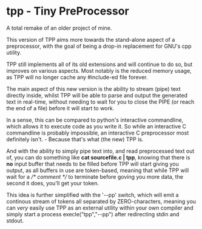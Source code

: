 # tpp - Tiny PreProcessor

A total remake of an older project of mine.

This version of TPP aims more towards the stand-alone aspect of a preprocessor, with the goal of being a drop-in replacement for GNU's cpp utility.

TPP still implements all of its old extensions and will continue to do so, but improves on various aspects. Most notably is the reduced memory usage, as TPP will no longer cache any #include-ed file forever.

The main aspect of this new version is the ability to stream (pipe) text directly inside, whilst TPP will be able to parse and output the generated text in real-time, without needing to wait for you to close the PIPE (or reach the end of a file) before it will start to work.

In a sense, this can be compared to python's interactive commandline, which allows it to execute code as you write it. So while an interactive C commandline is probably impossible, an interactive C preprocessor most definitely isn't. - Because that's what (the new) TPP is.

And with the ability to simply pipe text into, and read preprocessed text out of, you can do something like <b>cat sourcefile.c | tpp</b>, knowing that there is <b>no</b> input buffer that needs to be filled before TPP will start giving you output, as all buffers in use are token-based, meaning that while TPP will wait for a <i>/* comment */</i> to terminate before goving you more data, the second it does, you'll get your token.

This idea is further simplified with the '--pp' switch, which will emit a continous stream of tokens all separated by ZERO-characters, meaning you can _very_ easily use TPP as an external utility within your own compiler and simply start a process execle("tpp","--pp") after redirecting stdin and stdout.

